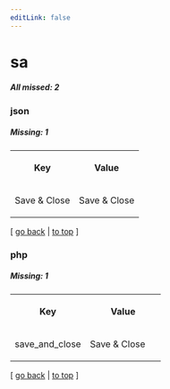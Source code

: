 ```yaml
---
editLink: false
---
```


# sa

##### All missed: 2


### json

##### Missing: 1

<table width="100%">
<tr><th width="50%">

Key

</th><th width="50%">

Value

</th></tr>
<tr><td width="50%">

Save & Close

</td><td width="50%">

Save & Close

</td></tr>
</table>

[ [go back](../status.md) | [to top](#) ]



### php

##### Missing: 1

<table width="100%">
<tr><th width="50%">

Key

</th><th width="50%">

Value

</th></tr>
<tr><td width="50%">

save_and_close

</td><td width="50%">

Save & Close

</td></tr>
</table>

[ [go back](../status.md) | [to top](#) ]

